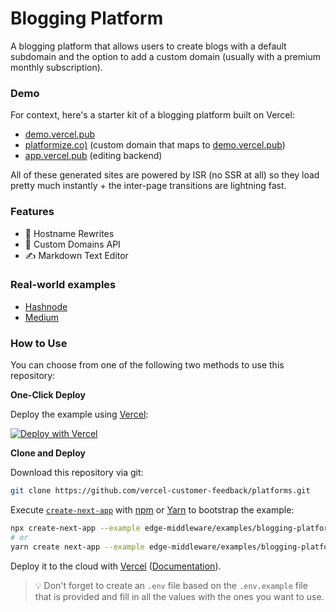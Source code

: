 # Blogging Platform

A blogging platform that allows users to create blogs with a default subdomain and the option to add a custom domain (usually with a premium monthly subscription).

### Demo

For context, here's a starter kit of a blogging platform built on Vercel:

- [demo.vercel.pub](https://demo.vercel.pub)
- [platformize.co)](https://platformize.co) (custom domain that maps to [demo.vercel.pub](https://demo.vercel.pub))
- [app.vercel.pub](https://app.vercel.pub) (editing backend)

All of these generated sites are powered by ISR (no SSR at all) so they load pretty much instantly + the inter-page transitions are lightning fast.

### Features

- 🔀 Hostname Rewrites
- 📍 Custom Domains API
- ✍️ Markdown Text Editor

### Real-world examples

- [Hashnode](https://hashnode.com/)
- [Medium](https://medium.com/)

### How to Use

You can choose from one of the following two methods to use this repository:

**One-Click Deploy**

Deploy the example using [Vercel](https://vercel.com?utm_source=github&utm_medium=readme&utm_campaign=next-example):

[![Deploy with Vercel](https://vercel.com/button)](https://vercel.com/new/git/external?repository-url=https://github.com/vercel-customer-feedback/platforms/tree/main/examples/blogging-platform&project-name=blogging-platform&repository-name=blogging-platform)

**Clone and Deploy**

Download this repository via git:

```bash
git clone https://github.com/vercel-customer-feedback/platforms.git
```

Execute [`create-next-app`](https://github.com/vercel/next.js/tree/canary/packages/create-next-app) with [npm](https://docs.npmjs.com/cli/init) or [Yarn](https://yarnpkg.com/lang/en/docs/cli/create/) to bootstrap the example:

```bash
npx create-next-app --example edge-middleware/examples/blogging-platform blogging-platform
# or
yarn create next-app --example edge-middleware/examples/blogging-platform blogging-platform
```

Deploy it to the cloud with [Vercel](https://vercel.com/new?utm_source=github&utm_medium=readme&utm_campaign=edge-middleware-eap) ([Documentation](https://nextjs.org/docs/deployment)).

> 💡 Don't forget to create an `.env` file based on the `.env.example` file that is provided and fill in all the values with the ones you want to use.
